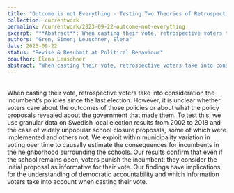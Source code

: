 ```yaml
---
title: "Outcome is not Everything - Testing Two Theories of Retrospective Voting"
collection: currentwork
permalink: /currentwork/2023-09-22-outcome-not-everything
excerpt: '**Abstract**: When casting their vote, retrospective voters take into consideration the incumbent’s policies since the last election. However, it is unclear whether voters care about the outcomes of those policies or about what the policy proposals revealed about the government that made them. To test this...'
authors: "Gren, Simon; Leuschner, Elena"
date: 2023-09-22
status: "Revise & Resubmit at Political Behaviour"
coauthor: Elena Leuschner
abstract: "When casting their vote, retrospective voters take into consideration the incumbent’s policies since the last election. However, it is unclear whether voters care about the outcomes of those policies or about what the policy proposals revealed about the government that made them. To test this, we use granular data on Swedish local election results from 2002 to 2018 and the case of widely unpopular school closure proposals, some of which were implemented and others not. We exploit within municipality variation in voting over time to causally estimate the consequences for incumbents in the neighborhood surrounding the schools. Our results confirm that even if the school remains open, voters punish the incumbent: they consider the initial proposal as informative for their vote. Our findings have implications for the understanding of democratic accountability and which information voters take into account when casting their vote."
---
```


<br/>
When casting their vote, retrospective voters take into consideration the incumbent’s policies since the last election. However, it is unclear whether voters care about the outcomes of those policies or about what the policy proposals revealed about the government that made them. To test this, we use granular data on Swedish local election results from 2002 to 2018 and the case of widely unpopular school closure proposals, some of which were implemented and others not. We exploit within municipality variation in voting over time to causally estimate the consequences for incumbents in the neighborhood surrounding the schools. Our results confirm that even if the school remains open, voters punish the incumbent: they consider the initial proposal as informative for their vote. Our findings have implications for the understanding of democratic accountability and which information voters take into account when casting their vote. 

